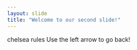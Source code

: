 ```yaml
---
layout: slide
title: "Welcome to our second slide!"
---
```

chelsea rules
Use the left arrow to go back!
